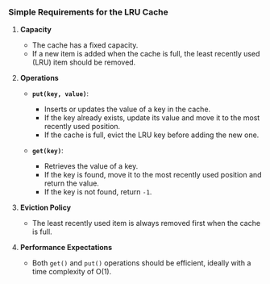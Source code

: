 ### **Simple Requirements for the LRU Cache**

1. **Capacity**  
   - The cache has a fixed capacity.  
   - If a new item is added when the cache is full, the least recently used (LRU) item should be removed.

2. **Operations**
   - **`put(key, value)`**:  
     - Inserts or updates the value of a key in the cache.  
     - If the key already exists, update its value and move it to the most recently used position.  
     - If the cache is full, evict the LRU key before adding the new one.

   - **`get(key)`**:  
     - Retrieves the value of a key.  
     - If the key is found, move it to the most recently used position and return the value.  
     - If the key is not found, return `-1`.

3. **Eviction Policy**  
   - The least recently used item is always removed first when the cache is full.

4. **Performance Expectations**  
   - Both `get()` and `put()` operations should be efficient, ideally with a time complexity of O(1).  
